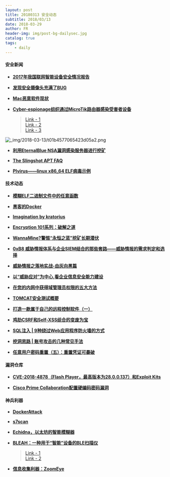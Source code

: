 ```yaml
---
layout: post
title: 20180313 安全动态
subtitle: 2018/03/13
date: 2018-03-29
author: FR
header-img: img/post-bg-dailysec.jpg
catalog: true
tags:
    - daily
---
```

#### 安全新闻
- **[2017年我国联网智能设备安全情况报告](https://mp.weixin.qq.com/s/3t8-Wc-0Z0ROB66A36jZ4w)**

- **[发现安全摄像头充满了BUG](https://threatpost.com/security-camera-found-riddled-with-bugs/130335/)**

- **[Mac恶意软件现状](https://www.anquanke.com/post/id/100565)**

- **[Cyber​​-espionage组织通过MicroTik路由器感染受害者设备](http://www.example.com)**
  > [Link - 1](https://www.bleepingcomputer.com/news/security/cyber-espionage-group-infects-victims-through-microtik-routers/)  
  > [Link - 2](https://thehackernews.com/2018/03/slingshot-router-hacking.html)  
  > [Link - 3](https://www.theregister.co.uk/2018/03/09/slingshot_malware_uses_cunning_plan_to_find_a_route_to_sysadmins/)

![_img/2018-03-13/t01b4577065423d05a2.png](https://p4.ssl.qhimg.com/t01b4577065423d05a2.png)

- **[利用EternalBlue NSA漏洞感染服务器进行挖矿](http://www.zdnet.com/article/cryptojacking-attack-uses-leaked-nsa-exploit/)**

- **[The Slingshot APT FAQ](https://securelist.com/apt-slingshot/84312/)**

- **[PIvirus——linux x86_64 ELF病毒示例](https://github.com/En14c/PIvirus)**

#### 技术动态
- **[模糊ELF二进制文件中的任意函数](https://blahcat.github.io/2018/03/11/fuzzing-arbitrary-functions-in-elf-binaries/)**

- **[黑客的Docker](https://www.pentestpartners.com/security-blog/docker-for-hackers-a-pen-testers-guide/)**

- **[Imagination by kratorius](https://secrary.com/CrackMe/ImaginationCrackme/)**

- **[Encryption 101系列：破解之道](https://xianzhi.aliyun.com/forum/topic/2132)**

- **[WannaMine?警惕“永恒之蓝”挖矿长期潜伏](https://xianzhi.aliyun.com/forum/topic/2131)**

- **[0xB8 威胁情报体系与企业SIEM结合的那些套路——威胁情报的需求判定和选择](https://zhuanlan.zhihu.com/p/34336700?group_id=955089373448953856)**

- **[威胁情报之落地实战-由灰向黑篇](https://mp.weixin.qq.com/s/-EcZnVvwBo2AEO7aHUIvMQ)**

- **[以“威胁应对”为中心,看企业信息安全能力建设](https://www.sec-un.org/%E4%BB%A5%E5%A8%81%E8%83%81%E5%BA%94%E5%AF%B9%E4%B8%BA%E4%B8%AD%E5%BF%83%E7%9C%8B%E4%BC%81%E4%B8%9A%E4%BF%A1%E6%81%AF%E5%AE%89%E5%85%A8%E8%83%BD%E5%8A%9B%E5%BB%BA%E8%AE%BE-%E6%9D%8E/)**

- **[在您的内网中获得域管理员权限的五大方法](https://medium.com/@adam.toscher/top-five-ways-i-got-domain-admin-on-your-internal-network-before-lunch-2018-edition-82259ab73aaa)**

- **[TOMCAT安全测试概要](http://www.91ri.org/17611.html)**

- **[打造一款属于自己的远程控制软件（一）](http://www.freebuf.com/sectool/164028.html)**

- **[鸡肋CSRF和Self-XSS组合的变废为宝](http://www.freebuf.com/articles/web/164069.html)**

- **[SQL注入 \| 9种绕过Web应用程序防火墙的方式](http://www.freebuf.com/articles/web/163783.html)**

- **[挖洞思路 \| 账号攻击的几种常见手法](http://www.freebuf.com/vuls/164066.html)**

- **[任意用户密码重置（五）：重置凭证可暴破 ](http://www.freebuf.com/articles/web/164510.html)**

#### 漏洞仓库
- **[CVE-2018-4878（Flash Player，最高版本为28.0.0.137）和Exploit Kits](https://malware.dontneedcoffee.com/2018/03/CVE-2018-4878.html)**

- **[Cisco Prime Collaboration配置硬编码密码漏洞](https://tools.cisco.com/security/center/content/CiscoSecurityAdvisory/cisco-sa-20180307-cpcp)**

#### 神兵利器
- **[DockerAttack](https://github.com/ZephrFish/DockerAttack)**

- **[s7scan](https://github.com/jiangsir404/S7scan)**

- **[Echidna，以太坊的智能模糊器](https://blog.trailofbits.com/2018/03/09/echidna-a-smart-fuzzer-for-ethereum/)**

- **[BLEAH：一种用于“智能”设备的BLE扫描仪](http://www.freebuf.com/sectool/163012.html)**
  > [Link - 1](https://github.com/IanHarvey/bluepy)  
  > [Link - 2](https://github.com/evilsocket/bleah)

- **[信息收集利器：ZoomEye](http://www.freebuf.com/sectool/163782.html)**
